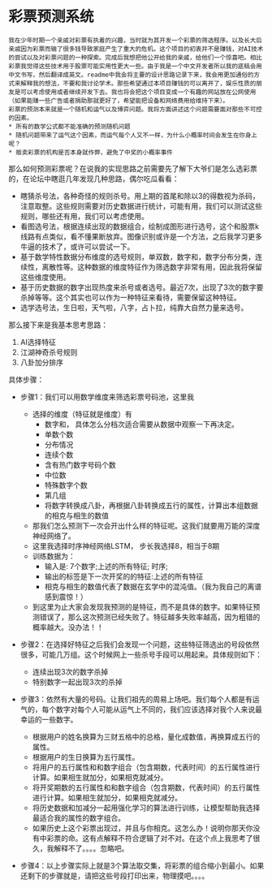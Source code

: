 # 彩票预测系统
    我在少年时期一个亲戚对彩票有执着的兴趣，当时就为其开发一个彩票的筛选程序。以及长大后亲戚因为彩票而输了很多钱导致家庭产生了重大的危机。这个项目的初衷并不是赚钱，对AI技术的尝试以及对彩票问题的一种探索。完成后我想把他公开给我的亲戚，给他们一个惊喜吧。相比彩票我觉得这些技术用于股票可能实用性更大一些。由于我是一个中文开发者所以我的底稿会用中文书写，然后翻译成英文。readme中我会将主要的设计思路记录下来，我会用更加通俗的方式来解释我的想法，不要和我讨论学术。那些希望通过本项目赚钱的可以离开了，娱乐性质的朋友是可以考虑使用或者继续开发下去。我也将会把这个项目变成一个有趣的网站放在公网使用（如果能赚一些广告或者捐助那就更好了，希望能把设备和网络费用给维持下来）。
    彩票的预测本来就是一个随机和运气以及博弈问题。我将方面讲述这个问题需要面对那些不可控的因素。
    * 所有的数学公式都不能准确的预测随机问题
    * 随机问题带来了运气这个因素，而运气每个人又不一样，为什么小概率时间会发生在你身上呢？
    * 贩卖彩票的机构是否本身就作弊，避免了中奖的小概率事件


那么如何预测彩票呢？在说我的实现思路之前需要先了解下大爷们是怎么选彩票的，在论坛中瞎逛几年发现几种思路，偶尔吃瓜看看：
* 瞎猜杀号法，各种奇怪的规则杀号。用上期的首尾和除以3的得数视为杀码，注意取整。这些规则需要对历史数据进行统计，可能有用，我们可以测试这些规则，哪些还有用，我们可以考虑使用。
* 看图选号法，根据连续出现的数据组合，绘制成图形进行选号，这个和股票k线路有点类似，看不懂果断放弃。图像识别或许是一个方法，之后我学习更多牛逼的技术了，或许可以尝试一下。
* 基于数学特性数据分布维度的选号规则，单双数，数字和，数字分布分类，连续性，离散性等。这种数据的维度特征作为筛选数字非常有用，因此我将保留这些维度使用。
* 基于历史数据的数字出现热度来杀号或者选号。最近7次，出现了3次的数字要杀掉等等。这个其实也可以作为一种特征来看待，需要保留这种特征。
* 选学选号法，生日啦，天气啦，八字，占卜拉，纯靠大自然力量来选号。

那么接下来是我基本思考思路：
1. AI选择特征
2. 江湖神奇杀号规则
3. 八卦加分排序

具体步骤：
* 步骤1：我们可以用数学维度来筛选彩票号码池，这里我
    - 选择的维度（特征就是维度）有
        - 数字和，   具体怎么分档次适合需要从数据中观察一下再决定。
        - 单数个数   
        - 分布情况   
        - 连续个数
        - 含有热门数字号码个数
        - 中位数
        - 特殊数字个数
        - 第几组
        - 将数字转换成八卦，再根据八卦转换成五行的属性，计算出本组数据的相克与相生的数值
    - 那我们怎么预测下一次会开出什么样的特征呢。这我们就要用万能的深度神经网络了。
    - 这里我选择时序神经网络LSTM， 步长我选择8，相当于8期
    - 训练数据为：
        - 输入是: 7个数字;上述的所有特征; 时序;
        - 输出的标签是下一次开奖的的特征:上述的所有特征
        - 相克与相生的数值代表了数据在玄学中的混沌值。（我为我自己的离谱感到震惊！）
    * 到这里为止大家会发现我预测的是特征，而不是具体的数字。如果特征预测错误了，那么这次预测已经失败了。特征越多失败率越高，因为粗错的概率越大。没办法！！
* 步骤2：在选择好特征之后我们会发现一个问题，这些特征筛选出的号段依然很多，可能几万组。这个时候网上一些杀号手段可以用起来。具体规则如下：
    - 连续出现3次的数字杀掉
    - 特别数字一起出现3次的杀掉
* 步骤3：依然有大量的号码。让我们祖先的周易上场吧。我们每个人都是有运气的，每个数字对每个人可能从运气上不同的，我们应该选择对我个人来说最幸运的一些数字。
    - 根据用户的姓名换算为三财五格中的总格，量化成数值，再换算成五行的属性。
    - 根据用户的生日换算为五行属性。
    - 将用户的五行属性和和数字组合（包含期数，代表时间）的五行属性进行计算。如果相生就加分，如果相克就减分。
    - 将开奖期数的五行属性和和数字组合（包含期数，代表时间）的五行属性进行计算。如果相生就加分，如果相克就减分。
    - 将历史数据和加减分一起用强化学习的算法进行训练，让模型帮助我选择最适合我的属性的数字组合。
    - 如果历史上这个彩票出现过，并且与你相克。这怎么办！说明你那天你没有中彩票的命。这有点解释不符合逻辑了对不对。在这个点上我思考了很久，我解释不了。。。。忽略吧。
  
* 步骤4：以上步骤实际上就是3个算法取交集，将彩票的组合缩小到最小。如果还剩下的步骤就是，请把这些号段打印出来，物理摸吧。。。。











    
     




